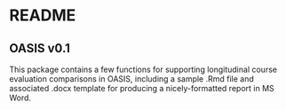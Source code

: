 # README
## OASIS v0.1

This package contains a few functions for supporting longitudinal course evaluation comparisons
in OASIS, including a sample .Rmd file and associated .docx template for producing a nicely-formatted
report in MS Word.
